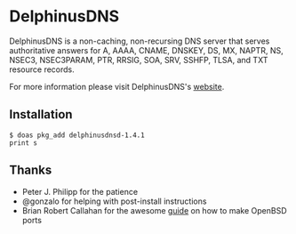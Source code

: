 # DelphinusDNS
DelphinusDNS is a non-caching, non-recursing DNS server that serves
authoritative answers for A, AAAA, CNAME, DNSKEY, DS, MX, NAPTR, NS,
NSEC3, NSEC3PARAM, PTR, RRSIG, SOA, SRV, SSHFP, TLSA, and TXT resource
records.

For more information please visit DelphinusDNS's [website](https://delphinusdns.org).

## Installation

```shell
$ doas pkg_add delphinusdnsd-1.4.1
print s
```

## Thanks

* Peter J. Philipp for the patience
* @gonzalo for helping with post-install instructions
* Brian Robert Callahan for the awesome [guide](https://www.youtube.com/watch?v=z_TnemhzbXQ) on how to make OpenBSD ports
